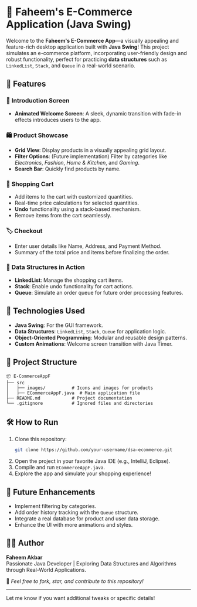 # 🛒 Faheem's E-Commerce Application (Java Swing)

Welcome to the **Faheem's E-Commerce App**—a visually appealing and feature-rich desktop application built with **Java Swing**! This project simulates an e-commerce platform, incorporating user-friendly design and robust functionality, perfect for practicing **data structures** such as `LinkedList`, `Stack`, and `Queue` in a real-world scenario. 

## 🌟 Features

### 🚀 **Introduction Screen**
- **Animated Welcome Screen**: A sleek, dynamic transition with fade-in effects introduces users to the app.

### 🛍️ **Product Showcase**
- **Grid View**: Display products in a visually appealing grid layout.
- **Filter Options**: (Future implementation) Filter by categories like *Electronics*, *Fashion*, *Home & Kitchen*, and *Gaming*.
- **Search Bar**: Quickly find products by name.

### 🛒 **Shopping Cart**
- Add items to the cart with customized quantities.
- Real-time price calculations for selected quantities.
- **Undo** functionality using a stack-based mechanism.
- Remove items from the cart seamlessly.

### 🏷️ **Checkout**
- Enter user details like Name, Address, and Payment Method.
- Summary of the total price and items before finalizing the order.

### 🧩 **Data Structures in Action**
- **LinkedList**: Manage the shopping cart items.
- **Stack**: Enable undo functionality for cart actions.
- **Queue**: Simulate an order queue for future order processing features.

## 🔧 Technologies Used
- **Java Swing**: For the GUI framework.
- **Data Structures**: `LinkedList`, `Stack`, `Queue` for application logic.
- **Object-Oriented Programming**: Modular and reusable design patterns.
- **Custom Animations**: Welcome screen transition with Java Timer.

## 📂 Project Structure
```plaintext
📦 E-CommerceAppF
├── src
│   ├── images/          # Icons and images for products
│   ├── ECommerceAppF.java  # Main application file
├── README.md            # Project documentation
└── .gitignore           # Ignored files and directories
```

## 🛠️ How to Run
1. Clone this repository:
   ```bash
   git clone https://github.com/your-username/dsa-ecommerce.git
   ```
2. Open the project in your favorite Java IDE (e.g., IntelliJ, Eclipse).
3. Compile and run `ECommerceAppF.java`.
4. Explore the app and simulate your shopping experience!

## 🎯 Future Enhancements
- Implement filtering by categories.
- Add order history tracking with the `Queue` structure.
- Integrate a real database for product and user data storage.
- Enhance the UI with more animations and styles.

## 👨‍💻 Author
**Faheem Akbar**  
Passionate Java Developer | Exploring Data Structures and Algorithms through Real-World Applications.  

🌟 _Feel free to fork, star, and contribute to this repository!_

---

Let me know if you want additional tweaks or specific details!
